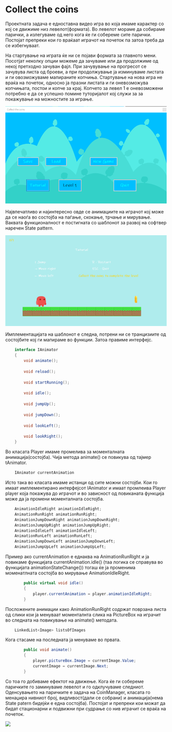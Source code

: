 # Collect the coins

Проектната задача е едноставна видео игра во која имаме карактер со кој се движиме низ левелот(формата). 
Во левелот мораме да собираме парички, а излегуваме од него кога ќе ги собереме сите парички. 
Постојат препреки кои го враќаат играчот на почеток па затоа треба да се избегнуваат.

На стартување на играта ќе ни се појави формата за главното мени. Посотјат неколку опции 
можеме да зачуваме или да продолжиме од некој претходно зачуван фајл. При зачувување на прогресот
се зачувува листа од броеви, а при продолжување ја изминуваме листата и ги овозможуваме мапираните копчиња. Стартување на нова игра не враќа на почеток, односно ја празни листата и ги оневозможува копчињата, постои и копче за крај. Копчето за левел 1 е оневозможени потребно е да се успешно помине туторијалот кој служи за за покажување на можностите за играње.

![](./images/MainMenu.png)

Највпечатливо и најинтересно овде се анимациите на играчот кој може да се наоѓа во состојба на паѓање, скокање, трчање и мирување. Ваквата функционалност е постигната со шаблонот за развој на софтвер наречен State pattern.

![](./images/playerAnimations.gif)

Имплементацијата на шаблонот е следна, потрени ни се транцизиите од состојбите кој ги мапираме во функции. Затоа правиме интерфејс.

```C#
    interface IAnimator
    {
        void animate();

        void reload();

        void startRunning();

        void idle();

        void jumpUp();

        void jumpDown();

        void lookLeft();

        void lookRight();
    }
```
Во класата Player имаме промелива за моменталната анимација(состојба). Чија метода animate() се повикува од тајмер tAnimator.

```c#
    IAnimator currentAnimation
```

Исто така во класата имаме истанци од сите можни состојби. Кои го имаат имплементирано интерфејсот IAnimator и имаат промлеива Player player која покажува до играчот и во 
зависност од повиканата функција може да ја промени моменталната состојба.

```c#
    AnimationIdleRight animationIdleRight;
    AnimationRunRight animationRunRight;
    AnimationJumpDownRight animationJumpDownRight;
    AnimationJumpUpRight animationJumpUpRight;
    AnimationIdleLeft animationIdleLeft;
    AnimationRunLeft animationRunLeft;
    AnimationJumpDownLeft animationJumpDownLeft;
    AnimationJumpUpLeft animationJumpUpLeft;
```

Пример ако currentAnimation е еднаква на AnimationRunRight и ја повикаме функцијата currentAnimation.idle() (таа логика се справува во функцијата animationStateChange()) тогаш ќе ја променима моменатлната состојба во мирување AnimationIdleRight.

```c#
        public virtual void idle()
        {
            player.currentAnimation = player.animationIdleRight;
        }
```
Посложените анимации како AnimationRunRight содржат поврзана листа од слики кои ја менуваат моменталнта слика на PictureBox на играчит во следната на повикување на animate() методата. 

```c#
    LinkedList<Image> listsOfImages
```

Кога стасаме на последната ја менуваме во првата. 

```c#
        public void animate()
        {
            player.pictureBox.Image = currentImage.Value;            
            currentImage = currentImage.Next;
        }
```

Со тоа го добиваме ефектот на движење. Кога ќе ги собереме паричките го заминуваме левелот и го одклучуваме следниот. Оденсувањето на паричките е задача на CoinManager, класата го менаџира нивниот број, видливост(дали се собрани) и анимација(нема State patern бидејќи е една состојба). Постојат и препреки кои можат да бидат стационарни и подвижни при судрање со нив играчит се враќа на почеток.

![](./images/avoidObstacles.gif)
